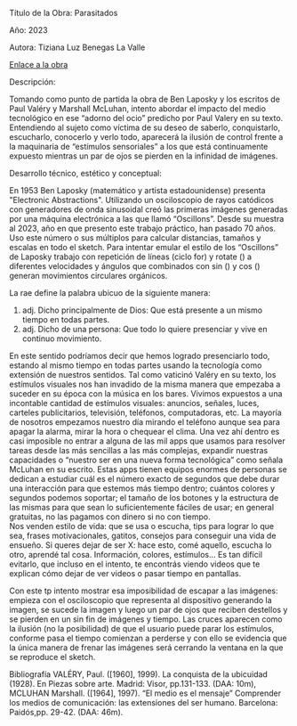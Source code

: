 Título de la Obra: Parasitados

Año: 2023

Autora: Tiziana Luz Benegas La Valle

[Enlace a la obra](https://editor.p5js.org/Tizi_ana/sketches/owCrsI8Ua)

Descripción: 

Tomando como punto de partida la obra de Ben Laposky y los escritos de Paul Valéry  y  Marshall McLuhan, intento  abordar el impacto del medio tecnológico en ese “adorno del ocio” predicho por Paul Valery en su texto.
Entendiendo al sujeto como víctima de su deseo de saberlo, conquistarlo, escucharlo, conocerlo y verlo todo, aparecerá la ilusión de control frente a la maquinaria de  “estímulos sensoriales” a los que está continuamente expuesto mientras un par de ojos se pierden en la infinidad de imágenes.

Desarrollo técnico, estético y conceptual: 

En 1953 Ben Laposky (matemático y artista estadounidense) presenta "Electronic Abstractions". Utilizando un osciloscopio de rayos catódicos con generadores de onda sinusoidal creó las primeras imágenes generadas por una máquina electrónica a las que llamó “Oscillons”.
Desde  su muestra al 2023, año en que presento este trabajo práctico, han pasado 70 años. Uso este número o sus múltiplos para calcular distancias, tamaños y escalas en todo el sketch. Para intentar emular el estilo de los “Oscillons” de Laposky trabajo con repetición de líneas (ciclo for) y rotate () a diferentes velocidades y ángulos que combinados con sin () y cos () generan movimientos circulares orgánicos.

La rae define la palabra ubicuo de la siguiente manera: 
1. adj. Dicho principalmente de Dios: Que está presente a un mismo tiempo en todas partes.
2. adj. Dicho de una persona: Que todo lo quiere presenciar y vive en continuo movimiento.

En este sentido podríamos decir que hemos logrado presenciarlo todo, estando al mismo tiempo en todas partes usando la tecnología como extensión de nuestros sentidos.
Tal como vaticinó Valéry en su texto, los estímulos visuales nos han invadido de la misma manera que empezaba a suceder en su época con la música en los bares. Vivimos expuestos a una incontable cantidad de estímulos visuales: anuncios, señales, luces, carteles publicitarios, televisión, teléfonos, computadoras, etc. 
La mayoría de nosotros empezamos nuestro día mirando el teléfono aunque sea para apagar la alarma, mirar la hora o chequear el clima. Una vez ahí dentro es casi imposible no entrar a alguna de las mil apps que usamos para resolver tareas desde las más sencillas a las más complejas,  expandir nuestras capacidades o “nuestro ser en una nueva forma tecnológica” como señala McLuhan en su escrito. Estas  apps tienen  equipos enormes de personas se dedican a estudiar cuál es el número exacto de segundos que debe durar una interacción para que estemos más tiempo dentro; cuántos colores y segundos podemos soportar; el tamaño de los botones y la estructura de las mismas para que sean lo suficientemente fáciles de usar; en general gratuitas, no las pagamos con dinero si no con tiempo.  
Nos venden estilo de vida: que se usa o escucha, tips para lograr lo que sea, frases motivacionales, gatitos, consejos para conseguir una vida de ensueño. Si queres dejar de ser X: hace esto, comé aquello, escucha lo otro, aprendé tal cosa. Información, colores, estímulos… Es tan difícil evitarlo, que incluso en el intento, te encontrás viendo videos que te explican cómo dejar de ver videos o pasar tiempo en pantallas.

Con este tp intento mostrar esa imposibilidad de escapar a las imágenes: empieza con el osciloscopio que representa al dispositivo generando la imagen, se sucede la imagen y luego un par de ojos que reciben destellos y se pierden en un sin fin de imágenes y tiempo. Las cruces aparecen como la ilusión (no la posibilidad) de que el usuario puede parar los estímulos, conforme pasa el tiempo comienzan a perderse y con ello se evidencia que la única manera de frenar las imágenes será cerrando la ventana en la que se reproduce el sketch.




Bibliografía
VALÉRY, Paul. ([1960], 1999). La conquista de la ubicuidad (1928). En Piezas sobre arte. Madrid: Visor, pp.131-133. (DAA: 10m), 
 MCLUHAN Marshall. ([1964], 1997). “El medio es el mensaje” Comprender los medios de comunicación: las extensiones del ser humano. Barcelona: Paidós,pp. 29-42. (DAA: 46m). 


